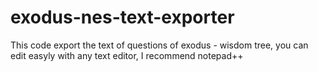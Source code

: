 # exodus-nes-text-exporter
This code export the text of questions of exodus - wisdom tree, you can edit easyly with any text editor, I recommend notepad++
